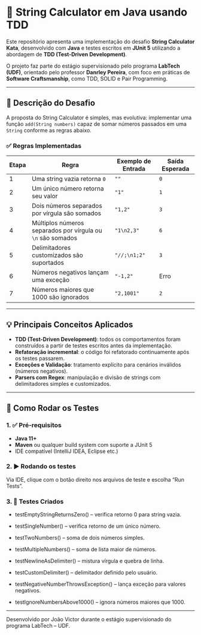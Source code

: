 # 🧮 String Calculator em Java usando TDD

Este repositório apresenta uma implementação do desafio **String Calculator Kata**, desenvolvido com **Java** e testes escritos em **JUnit 5** utilizando a abordagem de **TDD (Test-Driven Development)**.

O projeto faz parte do estágio supervisionado pelo programa **LabTech (UDF)**, orientado pelo professor **Danrley Pereira**, com foco em práticas de **Software Craftsmanship**, como TDD, SOLID e Pair Programming.

---

## 📌 Descrição do Desafio

A proposta do String Calculator é simples, mas evolutiva: implementar uma função `add(String numbers)` capaz de somar números passados em uma `String` conforme as regras abaixo.

### ✅ Regras Implementadas

| Etapa | Regra                                                                 | Exemplo de Entrada           | Saída Esperada |
|-------|------------------------------------------------------------------------|-------------------------------|----------------|
| 1     | Uma string vazia retorna `0`                                           | `""`                          | `0`            |
| 2     | Um único número retorna seu valor                                      | `"1"`                         | `1`            |
| 3     | Dois números separados por vírgula são somados                         | `"1,2"`                       | `3`            |
| 4     | Múltiplos números separados por vírgula ou `\n` são somados            | `"1\n2,3"`                    | `6`            |
| 5     | Delimitadores customizados são suportados                              | `"//;\n1;2"`                  | `3`            |
| 6     | Números negativos lançam uma exceção                                   | `"-1,2"`                      | Erro           |
| 7     | Números maiores que 1000 são ignorados                                 | `"2,1001"`                    | `2`            |

---

## 💡 Principais Conceitos Aplicados

- **TDD (Test-Driven Development)**: todos os comportamentos foram construídos a partir de testes escritos antes da implementação.
- **Refatoração incremental**: o código foi refatorado continuamente após os testes passarem.
- **Exceções e Validação**: tratamento explícito para cenários inválidos (números negativos).
- **Parsers com Regex**: manipulação e divisão de strings com delimitadores simples e customizados.

---

## 🧪 Como Rodar os Testes

### 1. ✅ Pré-requisitos

- **Java 11+**
- **Maven** ou qualquer build system com suporte a JUnit 5
- IDE compatível (IntelliJ IDEA, Eclipse etc.)

### 2. ▶️ Rodando os testes
Via IDE, clique com o botão direito nos arquivos de teste e escolha “Run Tests”.

### 3. 🧪 Testes Criados

- testEmptyStringReturnsZero() – verifica retorno 0 para string vazia.

- testSingleNumber() – verifica retorno de um único número.

- testTwoNumbers() – soma de dois números simples.

- testMultipleNumbers() – soma de lista maior de números.

- testNewlineAsDelimiter() – mistura vírgula e quebra de linha.

- testCustomDelimiter() – delimitador definido pelo usuário.

- testNegativeNumberThrowsException() – lança exceção para valores negativos.

- testIgnoreNumbersAbove1000() – ignora números maiores que 1000.

---
Desenvolvido por João Victor durante o estágio supervisionado do programa LabTech – UDF.